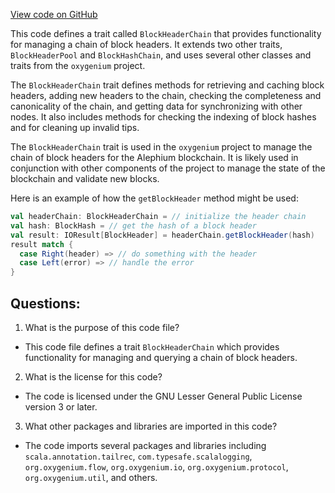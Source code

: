 [View code on GitHub](https://github.com/oxygenium/oxygenium/flow/src/main/scala/org/oxygenium/flow/core/BlockHeaderChain.scala)

This code defines a trait called `BlockHeaderChain` that provides functionality for managing a chain of block headers. It extends two other traits, `BlockHeaderPool` and `BlockHashChain`, and uses several other classes and traits from the `oxygenium` project.

The `BlockHeaderChain` trait defines methods for retrieving and caching block headers, adding new headers to the chain, checking the completeness and canonicality of the chain, and getting data for synchronizing with other nodes. It also includes methods for checking the indexing of block hashes and for cleaning up invalid tips.

The `BlockHeaderChain` trait is used in the `oxygenium` project to manage the chain of block headers for the Alephium blockchain. It is likely used in conjunction with other components of the project to manage the state of the blockchain and validate new blocks.

Here is an example of how the `getBlockHeader` method might be used:

```scala
val headerChain: BlockHeaderChain = // initialize the header chain
val hash: BlockHash = // get the hash of a block header
val result: IOResult[BlockHeader] = headerChain.getBlockHeader(hash)
result match {
  case Right(header) => // do something with the header
  case Left(error) => // handle the error
}
```
## Questions: 
 1. What is the purpose of this code file?
- This code file defines a trait `BlockHeaderChain` which provides functionality for managing and querying a chain of block headers.

2. What is the license for this code?
- The code is licensed under the GNU Lesser General Public License version 3 or later.

3. What other packages and libraries are imported in this code?
- The code imports several packages and libraries including `scala.annotation.tailrec`, `com.typesafe.scalalogging`, `org.oxygenium.flow`, `org.oxygenium.io`, `org.oxygenium.protocol`, `org.oxygenium.util`, and others.